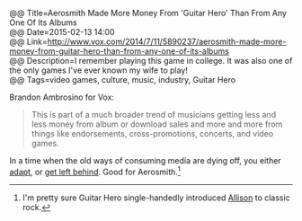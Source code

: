 @@ Title=Aerosmith Made More Money From 'Guitar Hero' Than From Any One Of Its Albums  
@@ Date=2015-02-13 14:00  
@@ Link=http://www.vox.com/2014/7/11/5890237/aerosmith-made-more-money-from-guitar-hero-than-from-any-one-of-its-albums  
@@ Description=I remember playing this game in college. It was also one of the only games I've ever known my wife to play!  
@@ Tags=video games, culture, music, industry, Guitar Hero  

Brandon Ambrosino for Vox: 
>This is part of a much broader trend of musicians getting less and less money from album or download sales and more and more from things like endorsements, cross-promotions, concerts, and video games.

In a time when the old ways of consuming media are dying off, you either [adapt](http://www.aboveavalon.com/notes/2015/2/5/apples-new-music-strategy), or [get left behind](http://mashable.com/2012/07/24/music-sales-decline/). Good for Aerosmith.[^ae]

[^ae]: I'm pretty sure Guitar Hero single-handedly introduced [Allison](http://www.twitter.com/venusautumn) to classic rock.